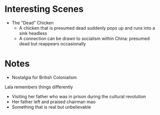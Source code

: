 # Interesting Scenes

- The "Dead" Chicken
	- A chicken that is presumed dead suddenly pops up and runs into a sink headless
	- A connection can be drawn to socialism within China: presumed dead but reappears occasionally

# Notes

- Nostalgia for British Colonialism


Lala remembers things differently
- Visiting her father who was in prison during the cultural revolution
- Her father left and praised chairman mao
- Something that is real but unbelievable
